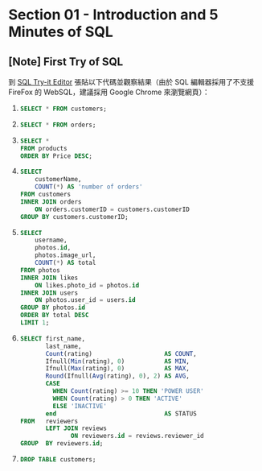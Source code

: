 # Section 01 - Introduction and 5 Minutes of SQL

## [Note] First Try of SQL

到 [SQL Try-it Editor](https://www.w3schools.com/sql/trysql.asp?filename=trysql_op_or) 張貼以下代碼並觀察結果（由於 SQL 編輯器採用了不支援 FireFox 的 WebSQL，建議採用 Google Chrome 來瀏覽網頁）：

1. ```SQL
   SELECT * FROM customers;
   ```
2. ```SQL
   SELECT * FROM orders;
   ```
3. ```SQL
   SELECT *
   FROM products
   ORDER BY Price DESC;
   ```
4. ```SQL
   SELECT
       customerName,
       COUNT(*) AS 'number of orders'
   FROM customers
   INNER JOIN orders
	   ON orders.customerID = customers.customerID
   GROUP BY customers.customerID;
   ```
5. ```SQL
   SELECT
       username,
       photos.id,
       photos.image_url,
       COUNT(*) AS total
   FROM photos
   INNER JOIN likes
       ON likes.photo_id = photos.id
   INNER JOIN users
       ON photos.user_id = users.id
   GROUP BY photos.id
   ORDER BY total DESC
   LIMIT 1;
   ```
6. ```SQL
   SELECT first_name,
          last_name,
          Count(rating)                    AS COUNT,
          Ifnull(Min(rating), 0)           AS MIN,
          Ifnull(Max(rating), 0)           AS MAX,
          Round(Ifnull(Avg(rating), 0), 2) AS AVG,
          CASE
            WHEN Count(rating) >= 10 THEN 'POWER USER'
            WHEN Count(rating) > 0 THEN 'ACTIVE'
            ELSE 'INACTIVE'
          end                              AS STATUS
   FROM   reviewers
          LEFT JOIN reviews
                 ON reviewers.id = reviews.reviewer_id
   GROUP  BY reviewers.id;
   ```
7. ```SQL
   DROP TABLE customers;
   ```